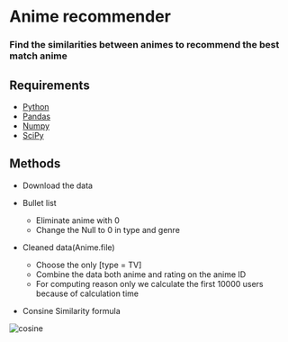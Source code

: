 # Anime recommender
### Find the similarities between animes to recommend the best match anime

## Requirements
* [Python](https://www.python.org/downloads/)
* [Pandas](https://pandas.pydata.org/docs/getting_started/install.html)
*  [Numpy](https://numpy.org/install/)
* [SciPy ](https://scipy.org/)

## Methods
 * Download the data
  * Bullet list
     * Eliminate anime with 0
    * Change the Null to 0 in type and genre
* Cleaned data(Anime.file)
     * Choose the only [type = TV]
     * Combine the data both anime and rating on the anime ID
     * For computing reason only we calculate the first 10000 users because of calculation time

* Consine Similarity formula 


                



![cosine](https://wikimedia.org/api/rest_v1/media/math/render/svg/0a4c9a778656537624a3303e646559a429868863)